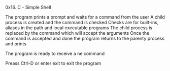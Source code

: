 0x16. C - Simple Shell

The program prints a prompt and waits for a command from the user
A child process is created and the command is checked
Checks are for built-ins, aliases in the path and local executable programs
The child process is replaced by the command which will accept the arguments
Once the command is accepted and done the program returns to the parenty process and prints 

The program is ready to receive a ne command 

Preass Ctrl-D or enter exit to exit the program
